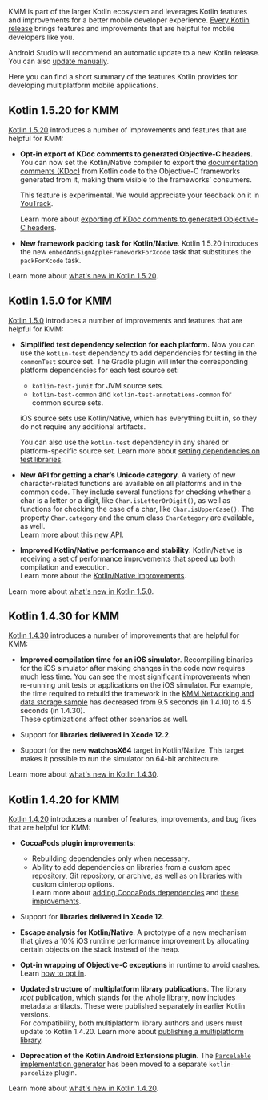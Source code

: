 [//]: # (title: What's new in Kotlin for KMM)
[//]: # (auxiliary-id: Whats_new_in_Kotlin_for_KMM)

KMM is part of the larger Kotlin ecosystem and leverages Kotlin features and improvements for a better mobile developer experience. 
[Every Kotlin release](https://kotlinlang.org/releases.html#release-details) brings features and improvements that are helpful for mobile developers like you. 

Android Studio will recommend an automatic update to a new Kotlin release. You can also [update manually](https://kotlinlang.org/releases.html#updating-to-a-new-release).

Here you can find a short summary of the features Kotlin provides for developing multiplatform mobile applications.

## Kotlin 1.5.20 for KMM

[Kotlin 1.5.20](https://kotlinlang.org/docs/whatsnew1520.html) introduces a number of improvements and features that are helpful for KMM:

* **Opt-in export of KDoc comments to generated Objective-C headers.**
  You can now set the Kotlin/Native compiler to export the [documentation comments (KDoc)](https://kotlinlang.org/docs/kotlin-doc.html) from Kotlin code
  to the Objective-C frameworks generated from it, making them visible to the frameworks’ consumers.
  
  This feature is experimental. We would appreciate your feedback on it in [YouTrack](https://youtrack.jetbrains.com/issue/KT-38600).

  Learn more about [exporting of KDoc comments to generated Objective-C headers](https://kotlinlang.org/docs/whatsnew1520.html#opt-in-export-of-kdoc-comments-to-generated-objective-c-headers).

* **New framework packing task for Kotlin/Native**.
  Kotlin 1.5.20 introduces the new `embedAndSignAppleFrameworkForXcode` task that substitutes the `packForXcode` task.

Learn more about [what's new in Kotlin 1.5.20](https://kotlinlang.org/docs/whatsnew1520.html).

## Kotlin 1.5.0 for KMM

[Kotlin 1.5.0](https://kotlinlang.org/docs/whatsnew15.html) introduces a number of improvements and features that are helpful for KMM:

* **Simplified test dependency selection for each platform.**
  Now you can use the `kotlin-test` dependency to add dependencies for testing in the `commonTest` source set. The
  Gradle plugin will infer the corresponding platform dependencies for each test source set:
  * `kotlin-test-junit` for JVM source sets.
  * `kotlin-test-common` and `kotlin-test-annotations-common` for common source sets.

  iOS source sets use Kotlin/Native, which has everything built in, so they do not require any additional artifacts.

  You can also use the `kotlin-test` dependency in any shared or platform-specific source set.
  Learn more about [setting dependencies on test libraries](https://kotlinlang.org/docs/gradle.html#set-dependencies-on-test-libraries).

* **New API for getting a char’s Unicode category.** A variety of new character-related functions are available on all platforms and in the common code. They include several functions for checking whether a char is a letter or a digit, like `Char.isLetterOrDigit()`, as well as
  functions for checking the case of a char, like  `Char.isUpperCase()`. The property `Char.category` and the enum class `CharCategory` are available, as well.  
  Learn more about this [new API](https://kotlinlang.org/docs/whatsnew15.html#new-api-for-getting-a-char-category-now-available-in-multiplatform-code).

* **Improved Kotlin/Native performance and stability**. Kotlin/Native is receiving a set of performance improvements that speed up
  both compilation and execution.  
  Learn more about the [Kotlin/Native improvements](https://kotlinlang.org/docs/whatsnew15.html#kotlin-native).

Learn more about [what's new in Kotlin 1.5.0](https://kotlinlang.org/docs/whatsnew15.html).

## Kotlin 1.4.30 for KMM

[Kotlin 1.4.30](https://kotlinlang.org/docs/whatsnew1430.html) introduces a number of improvements that are helpful for KMM:

* **Improved compilation time for an iOS simulator**. Recompiling binaries for the iOS simulator after making changes in the code now requires much less time.
  You can see the most significant improvements when re-running unit tests or applications on the iOS simulator.
  For example, the time required to rebuild the framework in the [KMM Networking and data storage sample](https://github.com/kotlin-hands-on/kmm-networking-and-data-storage/tree/final) has decreased from 9.5 seconds (in 1.4.10) to 4.5 seconds (in 1.4.30).  
  These optimizations affect other scenarios as well.

* Support for **libraries delivered in Xcode 12.2**.

* Support for the new **watchosX64** target in Kotlin/Native. This target makes it possible to run the simulator on 64-bit architecture.

Learn more about [what's new in Kotlin 1.4.30](https://kotlinlang.org/docs/whatsnew1430.html).

## Kotlin 1.4.20 for KMM

[Kotlin 1.4.20](https://kotlinlang.org/docs/whatsnew1420.html) introduces a number of features, improvements, and bug fixes that are helpful for KMM:

* **CocoaPods plugin improvements**:
    * Rebuilding dependencies only when necessary.
    * Ability to add dependencies on libraries from a custom spec repository, Git repository, or archive, as well as on libraries with custom cinterop options.  
      Learn more about [adding CocoaPods dependencies](add-dependencies.md#with-cocoapods) and [these improvements](https://kotlinlang.org/docs/whatsnew1420.html#cocoapods-plugin-improvements).
     
* Support for **libraries delivered in Xcode 12**.

* **Escape analysis for Kotlin/Native**. A prototype of a new mechanism that gives a 10% iOS runtime performance improvement by allocating certain objects on the stack instead of the heap. 

* **Opt-in wrapping of Objective-C exceptions** in runtime to avoid crashes. Learn [how to opt in](https://kotlinlang.org/docs/whatsnew1420.html#opt-in-wrapping-of-objective-c-exceptions).

* **Updated structure of multiplatform library publications**. The library _root_ publication, which stands for the whole library, 
now includes metadata artifacts. These were published separately in earlier Kotlin versions.  
For compatibility, both multiplatform library authors and users must update to Kotlin 1.4.20. Learn more about [publishing a multiplatform library](https://kotlinlang.org/docs/mpp-publish-lib.html).

* **Deprecation of the Kotlin Android Extensions plugin**. The [`Parcelable` implementation generator](https://kotlinlang.org/docs/all-open-plugin.html#parcelable-implementations-generator) has been moved to a separate `kotlin-parcelize` plugin.

Learn more about [what's new in Kotlin 1.4.20](https://kotlinlang.org/docs/whatsnew1420.html).
